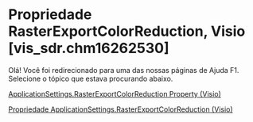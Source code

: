 
# Propriedade RasterExportColorReduction, Visio [vis_sdr.chm16262530]

Olá! Você foi redirecionado para uma das nossas páginas de Ajuda F1. Selecione o tópico que estava procurando abaixo.

[ApplicationSettings.RasterExportColorReduction Property (Visio)](http://msdn.microsoft.com/library/f3d891e2-034b-5232-29a7-3f5f4e67198e.aspx)

[Propriedade ApplicationSettings.RasterExportColorReduction (Visio)](http://msdn.microsoft.com/library/7897f3aa-d7d1-4dcc-d4f1-9c38771c0122%28Office.15%29.aspx)

